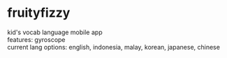 # fruityfizzy
kid's vocab language mobile app 
<br>
features: gyroscope
<br>
current lang options: english, indonesia, malay, korean, japanese, chinese
